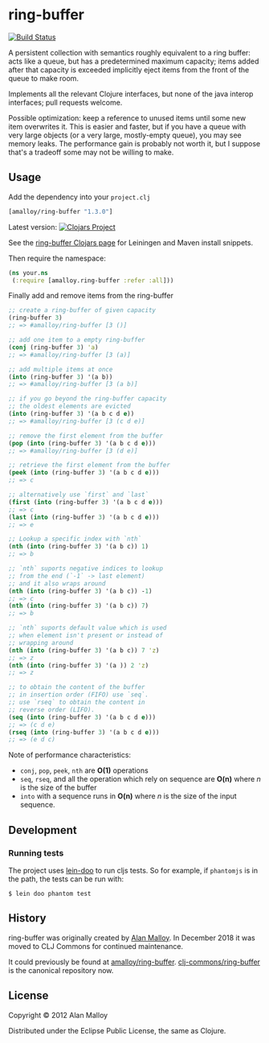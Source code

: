 # ring-buffer

[![Build Status](https://travis-ci.org/clj-commons/ring-buffer.svg)](https://travis-ci.org/clj-commons/ring-buffer)

A persistent collection with semantics roughly equivalent to a ring
buffer: acts like a queue, but has a predetermined maximum capacity;
items added after that capacity is exceeded implicitly eject items
from the front of the queue to make room.

Implements all the relevant Clojure interfaces, but none of the java
interop interfaces; pull requests welcome.

Possible optimization: keep a reference to unused items until some new
item overwrites it. This is easier and faster, but if you have a queue
with very large objects (or a very large, mostly-empty queue), you may
see memory leaks. The performance gain is probably not worth it, but I
suppose that's a tradeoff some may not be willing to make.

## Usage

Add the dependency into your `project.clj`

``` clojure
[amalloy/ring-buffer "1.3.0"]
```
Latest version: [![Clojars Project](https://img.shields.io/clojars/v/amalloy/ring-buffer.svg)](https://clojars.org/amalloy/ring-buffer)

See the [ring-buffer Clojars page](https://clojars.org/amalloy/ring-buffer) for Leiningen and Maven
install snippets.

Then require the namespace:

```clojure
(ns your.ns
 (:require [amalloy.ring-buffer :refer :all]))
```

Finally add and remove items from the ring-buffer

```clojure
;; create a ring-buffer of given capacity
(ring-buffer 3)
;; => #amalloy/ring-buffer [3 ()]

;; add one item to a empty ring-buffer
(conj (ring-buffer 3) 'a)
;; => #amalloy/ring-buffer [3 (a)]

;; add multiple items at once
(into (ring-buffer 3) '(a b))
;; => #amalloy/ring-buffer [3 (a b)]

;; if you go beyond the ring-buffer capacity
;; the oldest elements are evicted
(into (ring-buffer 3) '(a b c d e))
;; => #amalloy/ring-buffer [3 (c d e)]

;; remove the first element from the buffer
(pop (into (ring-buffer 3) '(a b c d e)))
;; => #amalloy/ring-buffer [3 (d e)]

;; retrieve the first element from the buffer
(peek (into (ring-buffer 3) '(a b c d e)))
;; => c

;; alternatively use `first` and `last`
(first (into (ring-buffer 3) '(a b c d e)))
;; => c
(last (into (ring-buffer 3) '(a b c d e)))
;; => e

;; Lookup a specific index with `nth`
(nth (into (ring-buffer 3) '(a b c)) 1)
;; => b

;; `nth` suports negative indices to lookup
;; from the end (`-1` -> last element)
;; and it also wraps around
(nth (into (ring-buffer 3) '(a b c)) -1)
;; => c
(nth (into (ring-buffer 3) '(a b c)) 7)
;; => b

;; `nth` suports default value which is used
;; when element isn't present or instead of
;; wrapping around
(nth (into (ring-buffer 3) '(a b c)) 7 'z)
;; => z
(nth (into (ring-buffer 3) '(a )) 2 'z)
;; => z

;; to obtain the content of the buffer
;; in insertion order (FIFO) use `seq`.
;; use `rseq` to obtain the content in
;; reverse order (LIFO).
(seq (into (ring-buffer 3) '(a b c d e)))
;; => (c d e)
(rseq (into (ring-buffer 3) '(a b c d e)))
;; => (e d c)
```

Note of performance characteristics:

  - `conj`, `pop`, `peek`, `nth` are **O(1)** operations
  - `seq`, `rseq`, and all the operation which rely on sequence are
    **O(n)** where *n* is the size of the buffer
  - `into` with a sequence runs in **O(n)** where *n* is the size of
    the input sequence.


## Development

### Running tests

The project uses [lein-doo](http://github.com/bensu/doo) to run cljs
tests. So for example, if `phantomjs` is in the path, the tests can be
run with:

    $ lein doo phantom test

## History

ring-buffer was originally created by [Alan Malloy](https://github.com/amalloy).
In December 2018 it was moved to CLJ Commons for continued maintenance.

It could previously be found at [amalloy/ring-buffer](https://github.com/amalloy/ring-buffer). [clj-commons/ring-buffer](https://github.com/clj-commons/ring-buffer) is the canonical repository now.

## License

Copyright © 2012 Alan Malloy

Distributed under the Eclipse Public License, the same as Clojure.
